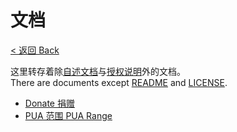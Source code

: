 # 文档
[< 返回 Back](../README.md)

这里转存着除[自述文档](../README.md)与[授权说明](../LICENSE.md)外的文档。  
There are documents except [README](../README.md) and [LICENSE](../LICENSE.md).
* [Donate 捐赠](donate.md)
* [PUA 范围 PUA Range](pua.md)
